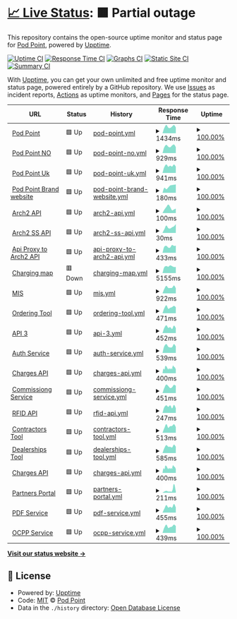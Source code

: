 # [📈 Live Status](https://Pod-Point.github.io/devops-upptime): <!--live status--> **🟧 Partial outage**

This repository contains the open-source uptime monitor and status page for [Pod Point](pod-point.com), powered by [Upptime](https://github.com/upptime/upptime).

[![Uptime CI](https://github.com/Pod-Point/devops-upptime/workflows/Uptime%20CI/badge.svg)](https://github.com/upptime/upptime/actions?query=workflow%3A%22Uptime+CI%22)
[![Response Time CI](https://github.com/Pod-Point/devops-upptime/workflows/Response%20Time%20CI/badge.svg)](https://github.com/upptime/upptime/actions?query=workflow%3A%22Response+Time+CI%22)
[![Graphs CI](https://github.com/Pod-Point/devops-upptime/workflows/Graphs%20CI/badge.svg)](https://github.com/upptime/upptime/actions?query=workflow%3A%22Graphs+CI%22)
[![Static Site CI](https://github.com/Pod-Point/devops-upptime/workflows/Static%20Site%20CI/badge.svg)](https://github.com/upptime/upptime/actions?query=workflow%3A%22Static+Site+CI%22)
[![Summary CI](https://github.com/Pod-Point/devops-upptime/workflows/Summary%20CI/badge.svg)](https://github.com/upptime/upptime/actions?query=workflow%3A%22Summary+CI%22)

With [Upptime](https://upptime.js.org), you can get your own unlimited and free uptime monitor and status page, powered entirely by a GitHub repository. We use [Issues](https://github.com/Pod-Point/devops-upptime/issues) as incident reports, [Actions](https://github.com/Pod-Point/devops-upptime/actions) as uptime monitors, and [Pages](https://Pod-Point.github.io/devops-upptime) for the status page.

<!--start: status pages-->
<!-- This summary is generated by Upptime (https://github.com/upptime/upptime) -->
<!-- Do not edit this manually, your changes will be overwritten -->
<!-- prettier-ignore -->
| URL | Status | History | Response Time | Uptime |
| --- | ------ | ------- | ------------- | ------ |
| <img alt="" src="https://favicons.githubusercontent.com/www.pod-point.com" height="13"> [Pod Point](https://www.pod-point.com) | 🟩 Up | [pod-point.yml](https://github.com/Pod-Point/up/commits/HEAD/history/pod-point.yml) | <details><summary><img alt="Response time graph" src="./graphs/pod-point/response-time-week.png" height="20"> 1434ms</summary><br><a href="https://Pod-Point.github.io/up/history/pod-point"><img alt="Response time 1483" src="https://img.shields.io/endpoint?url=https%3A%2F%2Fraw.githubusercontent.com%2FPod-Point%2Fup%2FHEAD%2Fapi%2Fpod-point%2Fresponse-time.json"></a><br><a href="https://Pod-Point.github.io/up/history/pod-point"><img alt="24-hour response time 1269" src="https://img.shields.io/endpoint?url=https%3A%2F%2Fraw.githubusercontent.com%2FPod-Point%2Fup%2FHEAD%2Fapi%2Fpod-point%2Fresponse-time-day.json"></a><br><a href="https://Pod-Point.github.io/up/history/pod-point"><img alt="7-day response time 1434" src="https://img.shields.io/endpoint?url=https%3A%2F%2Fraw.githubusercontent.com%2FPod-Point%2Fup%2FHEAD%2Fapi%2Fpod-point%2Fresponse-time-week.json"></a><br><a href="https://Pod-Point.github.io/up/history/pod-point"><img alt="30-day response time 1546" src="https://img.shields.io/endpoint?url=https%3A%2F%2Fraw.githubusercontent.com%2FPod-Point%2Fup%2FHEAD%2Fapi%2Fpod-point%2Fresponse-time-month.json"></a><br><a href="https://Pod-Point.github.io/up/history/pod-point"><img alt="1-year response time 1483" src="https://img.shields.io/endpoint?url=https%3A%2F%2Fraw.githubusercontent.com%2FPod-Point%2Fup%2FHEAD%2Fapi%2Fpod-point%2Fresponse-time-year.json"></a></details> | <details><summary><a href="https://Pod-Point.github.io/up/history/pod-point">100.00%</a></summary><a href="https://Pod-Point.github.io/up/history/pod-point"><img alt="All-time uptime 100.00%" src="https://img.shields.io/endpoint?url=https%3A%2F%2Fraw.githubusercontent.com%2FPod-Point%2Fup%2FHEAD%2Fapi%2Fpod-point%2Fuptime.json"></a><br><a href="https://Pod-Point.github.io/up/history/pod-point"><img alt="24-hour uptime 100.00%" src="https://img.shields.io/endpoint?url=https%3A%2F%2Fraw.githubusercontent.com%2FPod-Point%2Fup%2FHEAD%2Fapi%2Fpod-point%2Fuptime-day.json"></a><br><a href="https://Pod-Point.github.io/up/history/pod-point"><img alt="7-day uptime 100.00%" src="https://img.shields.io/endpoint?url=https%3A%2F%2Fraw.githubusercontent.com%2FPod-Point%2Fup%2FHEAD%2Fapi%2Fpod-point%2Fuptime-week.json"></a><br><a href="https://Pod-Point.github.io/up/history/pod-point"><img alt="30-day uptime 100.00%" src="https://img.shields.io/endpoint?url=https%3A%2F%2Fraw.githubusercontent.com%2FPod-Point%2Fup%2FHEAD%2Fapi%2Fpod-point%2Fuptime-month.json"></a><br><a href="https://Pod-Point.github.io/up/history/pod-point"><img alt="1-year uptime 100.00%" src="https://img.shields.io/endpoint?url=https%3A%2F%2Fraw.githubusercontent.com%2FPod-Point%2Fup%2FHEAD%2Fapi%2Fpod-point%2Fuptime-year.json"></a></details>
| <img alt="" src="https://favicons.githubusercontent.com/pod-point.no" height="13"> [Pod Point NO](https://pod-point.no/) | 🟩 Up | [pod-point-no.yml](https://github.com/Pod-Point/up/commits/HEAD/history/pod-point-no.yml) | <details><summary><img alt="Response time graph" src="./graphs/pod-point-no/response-time-week.png" height="20"> 929ms</summary><br><a href="https://Pod-Point.github.io/up/history/pod-point-no"><img alt="Response time 996" src="https://img.shields.io/endpoint?url=https%3A%2F%2Fraw.githubusercontent.com%2FPod-Point%2Fup%2FHEAD%2Fapi%2Fpod-point-no%2Fresponse-time.json"></a><br><a href="https://Pod-Point.github.io/up/history/pod-point-no"><img alt="24-hour response time 792" src="https://img.shields.io/endpoint?url=https%3A%2F%2Fraw.githubusercontent.com%2FPod-Point%2Fup%2FHEAD%2Fapi%2Fpod-point-no%2Fresponse-time-day.json"></a><br><a href="https://Pod-Point.github.io/up/history/pod-point-no"><img alt="7-day response time 929" src="https://img.shields.io/endpoint?url=https%3A%2F%2Fraw.githubusercontent.com%2FPod-Point%2Fup%2FHEAD%2Fapi%2Fpod-point-no%2Fresponse-time-week.json"></a><br><a href="https://Pod-Point.github.io/up/history/pod-point-no"><img alt="30-day response time 1014" src="https://img.shields.io/endpoint?url=https%3A%2F%2Fraw.githubusercontent.com%2FPod-Point%2Fup%2FHEAD%2Fapi%2Fpod-point-no%2Fresponse-time-month.json"></a><br><a href="https://Pod-Point.github.io/up/history/pod-point-no"><img alt="1-year response time 996" src="https://img.shields.io/endpoint?url=https%3A%2F%2Fraw.githubusercontent.com%2FPod-Point%2Fup%2FHEAD%2Fapi%2Fpod-point-no%2Fresponse-time-year.json"></a></details> | <details><summary><a href="https://Pod-Point.github.io/up/history/pod-point-no">100.00%</a></summary><a href="https://Pod-Point.github.io/up/history/pod-point-no"><img alt="All-time uptime 100.00%" src="https://img.shields.io/endpoint?url=https%3A%2F%2Fraw.githubusercontent.com%2FPod-Point%2Fup%2FHEAD%2Fapi%2Fpod-point-no%2Fuptime.json"></a><br><a href="https://Pod-Point.github.io/up/history/pod-point-no"><img alt="24-hour uptime 100.00%" src="https://img.shields.io/endpoint?url=https%3A%2F%2Fraw.githubusercontent.com%2FPod-Point%2Fup%2FHEAD%2Fapi%2Fpod-point-no%2Fuptime-day.json"></a><br><a href="https://Pod-Point.github.io/up/history/pod-point-no"><img alt="7-day uptime 100.00%" src="https://img.shields.io/endpoint?url=https%3A%2F%2Fraw.githubusercontent.com%2FPod-Point%2Fup%2FHEAD%2Fapi%2Fpod-point-no%2Fuptime-week.json"></a><br><a href="https://Pod-Point.github.io/up/history/pod-point-no"><img alt="30-day uptime 100.00%" src="https://img.shields.io/endpoint?url=https%3A%2F%2Fraw.githubusercontent.com%2FPod-Point%2Fup%2FHEAD%2Fapi%2Fpod-point-no%2Fuptime-month.json"></a><br><a href="https://Pod-Point.github.io/up/history/pod-point-no"><img alt="1-year uptime 100.00%" src="https://img.shields.io/endpoint?url=https%3A%2F%2Fraw.githubusercontent.com%2FPod-Point%2Fup%2FHEAD%2Fapi%2Fpod-point-no%2Fuptime-year.json"></a></details>
| <img alt="" src="https://favicons.githubusercontent.com/pod-point.co.uk" height="13"> [Pod Point Uk](http://pod-point.co.uk/) | 🟩 Up | [pod-point-uk.yml](https://github.com/Pod-Point/up/commits/HEAD/history/pod-point-uk.yml) | <details><summary><img alt="Response time graph" src="./graphs/pod-point-uk/response-time-week.png" height="20"> 941ms</summary><br><a href="https://Pod-Point.github.io/up/history/pod-point-uk"><img alt="Response time 1024" src="https://img.shields.io/endpoint?url=https%3A%2F%2Fraw.githubusercontent.com%2FPod-Point%2Fup%2FHEAD%2Fapi%2Fpod-point-uk%2Fresponse-time.json"></a><br><a href="https://Pod-Point.github.io/up/history/pod-point-uk"><img alt="24-hour response time 843" src="https://img.shields.io/endpoint?url=https%3A%2F%2Fraw.githubusercontent.com%2FPod-Point%2Fup%2FHEAD%2Fapi%2Fpod-point-uk%2Fresponse-time-day.json"></a><br><a href="https://Pod-Point.github.io/up/history/pod-point-uk"><img alt="7-day response time 941" src="https://img.shields.io/endpoint?url=https%3A%2F%2Fraw.githubusercontent.com%2FPod-Point%2Fup%2FHEAD%2Fapi%2Fpod-point-uk%2Fresponse-time-week.json"></a><br><a href="https://Pod-Point.github.io/up/history/pod-point-uk"><img alt="30-day response time 1076" src="https://img.shields.io/endpoint?url=https%3A%2F%2Fraw.githubusercontent.com%2FPod-Point%2Fup%2FHEAD%2Fapi%2Fpod-point-uk%2Fresponse-time-month.json"></a><br><a href="https://Pod-Point.github.io/up/history/pod-point-uk"><img alt="1-year response time 1024" src="https://img.shields.io/endpoint?url=https%3A%2F%2Fraw.githubusercontent.com%2FPod-Point%2Fup%2FHEAD%2Fapi%2Fpod-point-uk%2Fresponse-time-year.json"></a></details> | <details><summary><a href="https://Pod-Point.github.io/up/history/pod-point-uk">100.00%</a></summary><a href="https://Pod-Point.github.io/up/history/pod-point-uk"><img alt="All-time uptime 99.98%" src="https://img.shields.io/endpoint?url=https%3A%2F%2Fraw.githubusercontent.com%2FPod-Point%2Fup%2FHEAD%2Fapi%2Fpod-point-uk%2Fuptime.json"></a><br><a href="https://Pod-Point.github.io/up/history/pod-point-uk"><img alt="24-hour uptime 100.00%" src="https://img.shields.io/endpoint?url=https%3A%2F%2Fraw.githubusercontent.com%2FPod-Point%2Fup%2FHEAD%2Fapi%2Fpod-point-uk%2Fuptime-day.json"></a><br><a href="https://Pod-Point.github.io/up/history/pod-point-uk"><img alt="7-day uptime 100.00%" src="https://img.shields.io/endpoint?url=https%3A%2F%2Fraw.githubusercontent.com%2FPod-Point%2Fup%2FHEAD%2Fapi%2Fpod-point-uk%2Fuptime-week.json"></a><br><a href="https://Pod-Point.github.io/up/history/pod-point-uk"><img alt="30-day uptime 100.00%" src="https://img.shields.io/endpoint?url=https%3A%2F%2Fraw.githubusercontent.com%2FPod-Point%2Fup%2FHEAD%2Fapi%2Fpod-point-uk%2Fuptime-month.json"></a><br><a href="https://Pod-Point.github.io/up/history/pod-point-uk"><img alt="1-year uptime 99.98%" src="https://img.shields.io/endpoint?url=https%3A%2F%2Fraw.githubusercontent.com%2FPod-Point%2Fup%2FHEAD%2Fapi%2Fpod-point-uk%2Fuptime-year.json"></a></details>
| <img alt="" src="https://favicons.githubusercontent.com/brand.pod-point.com" height="13"> [Pod Point Brand website](https://brand.pod-point.com/) | 🟩 Up | [pod-point-brand-website.yml](https://github.com/Pod-Point/up/commits/HEAD/history/pod-point-brand-website.yml) | <details><summary><img alt="Response time graph" src="./graphs/pod-point-brand-website/response-time-week.png" height="20"> 180ms</summary><br><a href="https://Pod-Point.github.io/up/history/pod-point-brand-website"><img alt="Response time 163" src="https://img.shields.io/endpoint?url=https%3A%2F%2Fraw.githubusercontent.com%2FPod-Point%2Fup%2FHEAD%2Fapi%2Fpod-point-brand-website%2Fresponse-time.json"></a><br><a href="https://Pod-Point.github.io/up/history/pod-point-brand-website"><img alt="24-hour response time 234" src="https://img.shields.io/endpoint?url=https%3A%2F%2Fraw.githubusercontent.com%2FPod-Point%2Fup%2FHEAD%2Fapi%2Fpod-point-brand-website%2Fresponse-time-day.json"></a><br><a href="https://Pod-Point.github.io/up/history/pod-point-brand-website"><img alt="7-day response time 180" src="https://img.shields.io/endpoint?url=https%3A%2F%2Fraw.githubusercontent.com%2FPod-Point%2Fup%2FHEAD%2Fapi%2Fpod-point-brand-website%2Fresponse-time-week.json"></a><br><a href="https://Pod-Point.github.io/up/history/pod-point-brand-website"><img alt="30-day response time 189" src="https://img.shields.io/endpoint?url=https%3A%2F%2Fraw.githubusercontent.com%2FPod-Point%2Fup%2FHEAD%2Fapi%2Fpod-point-brand-website%2Fresponse-time-month.json"></a><br><a href="https://Pod-Point.github.io/up/history/pod-point-brand-website"><img alt="1-year response time 163" src="https://img.shields.io/endpoint?url=https%3A%2F%2Fraw.githubusercontent.com%2FPod-Point%2Fup%2FHEAD%2Fapi%2Fpod-point-brand-website%2Fresponse-time-year.json"></a></details> | <details><summary><a href="https://Pod-Point.github.io/up/history/pod-point-brand-website">100.00%</a></summary><a href="https://Pod-Point.github.io/up/history/pod-point-brand-website"><img alt="All-time uptime 100.00%" src="https://img.shields.io/endpoint?url=https%3A%2F%2Fraw.githubusercontent.com%2FPod-Point%2Fup%2FHEAD%2Fapi%2Fpod-point-brand-website%2Fuptime.json"></a><br><a href="https://Pod-Point.github.io/up/history/pod-point-brand-website"><img alt="24-hour uptime 100.00%" src="https://img.shields.io/endpoint?url=https%3A%2F%2Fraw.githubusercontent.com%2FPod-Point%2Fup%2FHEAD%2Fapi%2Fpod-point-brand-website%2Fuptime-day.json"></a><br><a href="https://Pod-Point.github.io/up/history/pod-point-brand-website"><img alt="7-day uptime 100.00%" src="https://img.shields.io/endpoint?url=https%3A%2F%2Fraw.githubusercontent.com%2FPod-Point%2Fup%2FHEAD%2Fapi%2Fpod-point-brand-website%2Fuptime-week.json"></a><br><a href="https://Pod-Point.github.io/up/history/pod-point-brand-website"><img alt="30-day uptime 100.00%" src="https://img.shields.io/endpoint?url=https%3A%2F%2Fraw.githubusercontent.com%2FPod-Point%2Fup%2FHEAD%2Fapi%2Fpod-point-brand-website%2Fuptime-month.json"></a><br><a href="https://Pod-Point.github.io/up/history/pod-point-brand-website"><img alt="1-year uptime 100.00%" src="https://img.shields.io/endpoint?url=https%3A%2F%2Fraw.githubusercontent.com%2FPod-Point%2Fup%2FHEAD%2Fapi%2Fpod-point-brand-website%2Fuptime-year.json"></a></details>
| <img alt="" src="https://favicons.githubusercontent.com/api-dist.pod-point.com" height="13"> [Arch2 API](https://api-dist.pod-point.com/v3/pods/config/time) | 🟩 Up | [arch2-api.yml](https://github.com/Pod-Point/up/commits/HEAD/history/arch2-api.yml) | <details><summary><img alt="Response time graph" src="./graphs/arch2-api/response-time-week.png" height="20"> 100ms</summary><br><a href="https://Pod-Point.github.io/up/history/arch2-api"><img alt="Response time 145" src="https://img.shields.io/endpoint?url=https%3A%2F%2Fraw.githubusercontent.com%2FPod-Point%2Fup%2FHEAD%2Fapi%2Farch2-api%2Fresponse-time.json"></a><br><a href="https://Pod-Point.github.io/up/history/arch2-api"><img alt="24-hour response time 88" src="https://img.shields.io/endpoint?url=https%3A%2F%2Fraw.githubusercontent.com%2FPod-Point%2Fup%2FHEAD%2Fapi%2Farch2-api%2Fresponse-time-day.json"></a><br><a href="https://Pod-Point.github.io/up/history/arch2-api"><img alt="7-day response time 100" src="https://img.shields.io/endpoint?url=https%3A%2F%2Fraw.githubusercontent.com%2FPod-Point%2Fup%2FHEAD%2Fapi%2Farch2-api%2Fresponse-time-week.json"></a><br><a href="https://Pod-Point.github.io/up/history/arch2-api"><img alt="30-day response time 145" src="https://img.shields.io/endpoint?url=https%3A%2F%2Fraw.githubusercontent.com%2FPod-Point%2Fup%2FHEAD%2Fapi%2Farch2-api%2Fresponse-time-month.json"></a><br><a href="https://Pod-Point.github.io/up/history/arch2-api"><img alt="1-year response time 145" src="https://img.shields.io/endpoint?url=https%3A%2F%2Fraw.githubusercontent.com%2FPod-Point%2Fup%2FHEAD%2Fapi%2Farch2-api%2Fresponse-time-year.json"></a></details> | <details><summary><a href="https://Pod-Point.github.io/up/history/arch2-api">100.00%</a></summary><a href="https://Pod-Point.github.io/up/history/arch2-api"><img alt="All-time uptime 100.00%" src="https://img.shields.io/endpoint?url=https%3A%2F%2Fraw.githubusercontent.com%2FPod-Point%2Fup%2FHEAD%2Fapi%2Farch2-api%2Fuptime.json"></a><br><a href="https://Pod-Point.github.io/up/history/arch2-api"><img alt="24-hour uptime 100.00%" src="https://img.shields.io/endpoint?url=https%3A%2F%2Fraw.githubusercontent.com%2FPod-Point%2Fup%2FHEAD%2Fapi%2Farch2-api%2Fuptime-day.json"></a><br><a href="https://Pod-Point.github.io/up/history/arch2-api"><img alt="7-day uptime 100.00%" src="https://img.shields.io/endpoint?url=https%3A%2F%2Fraw.githubusercontent.com%2FPod-Point%2Fup%2FHEAD%2Fapi%2Farch2-api%2Fuptime-week.json"></a><br><a href="https://Pod-Point.github.io/up/history/arch2-api"><img alt="30-day uptime 100.00%" src="https://img.shields.io/endpoint?url=https%3A%2F%2Fraw.githubusercontent.com%2FPod-Point%2Fup%2FHEAD%2Fapi%2Farch2-api%2Fuptime-month.json"></a><br><a href="https://Pod-Point.github.io/up/history/arch2-api"><img alt="1-year uptime 100.00%" src="https://img.shields.io/endpoint?url=https%3A%2F%2Fraw.githubusercontent.com%2FPod-Point%2Fup%2FHEAD%2Fapi%2Farch2-api%2Fuptime-year.json"></a></details>
| <img alt="" src="https://favicons.githubusercontent.com/api-dist.pod-point.com" height="13"> [Arch2 SS API](https://api-dist.pod-point.com/v3/pods/config/time) | 🟩 Up | [arch2-ss-api.yml](https://github.com/Pod-Point/up/commits/HEAD/history/arch2-ss-api.yml) | <details><summary><img alt="Response time graph" src="./graphs/arch2-ss-api/response-time-week.png" height="20"> 30ms</summary><br><a href="https://Pod-Point.github.io/up/history/arch2-ss-api"><img alt="Response time 44" src="https://img.shields.io/endpoint?url=https%3A%2F%2Fraw.githubusercontent.com%2FPod-Point%2Fup%2FHEAD%2Fapi%2Farch2-ss-api%2Fresponse-time.json"></a><br><a href="https://Pod-Point.github.io/up/history/arch2-ss-api"><img alt="24-hour response time 44" src="https://img.shields.io/endpoint?url=https%3A%2F%2Fraw.githubusercontent.com%2FPod-Point%2Fup%2FHEAD%2Fapi%2Farch2-ss-api%2Fresponse-time-day.json"></a><br><a href="https://Pod-Point.github.io/up/history/arch2-ss-api"><img alt="7-day response time 30" src="https://img.shields.io/endpoint?url=https%3A%2F%2Fraw.githubusercontent.com%2FPod-Point%2Fup%2FHEAD%2Fapi%2Farch2-ss-api%2Fresponse-time-week.json"></a><br><a href="https://Pod-Point.github.io/up/history/arch2-ss-api"><img alt="30-day response time 47" src="https://img.shields.io/endpoint?url=https%3A%2F%2Fraw.githubusercontent.com%2FPod-Point%2Fup%2FHEAD%2Fapi%2Farch2-ss-api%2Fresponse-time-month.json"></a><br><a href="https://Pod-Point.github.io/up/history/arch2-ss-api"><img alt="1-year response time 44" src="https://img.shields.io/endpoint?url=https%3A%2F%2Fraw.githubusercontent.com%2FPod-Point%2Fup%2FHEAD%2Fapi%2Farch2-ss-api%2Fresponse-time-year.json"></a></details> | <details><summary><a href="https://Pod-Point.github.io/up/history/arch2-ss-api">100.00%</a></summary><a href="https://Pod-Point.github.io/up/history/arch2-ss-api"><img alt="All-time uptime 100.00%" src="https://img.shields.io/endpoint?url=https%3A%2F%2Fraw.githubusercontent.com%2FPod-Point%2Fup%2FHEAD%2Fapi%2Farch2-ss-api%2Fuptime.json"></a><br><a href="https://Pod-Point.github.io/up/history/arch2-ss-api"><img alt="24-hour uptime 100.00%" src="https://img.shields.io/endpoint?url=https%3A%2F%2Fraw.githubusercontent.com%2FPod-Point%2Fup%2FHEAD%2Fapi%2Farch2-ss-api%2Fuptime-day.json"></a><br><a href="https://Pod-Point.github.io/up/history/arch2-ss-api"><img alt="7-day uptime 100.00%" src="https://img.shields.io/endpoint?url=https%3A%2F%2Fraw.githubusercontent.com%2FPod-Point%2Fup%2FHEAD%2Fapi%2Farch2-ss-api%2Fuptime-week.json"></a><br><a href="https://Pod-Point.github.io/up/history/arch2-ss-api"><img alt="30-day uptime 100.00%" src="https://img.shields.io/endpoint?url=https%3A%2F%2Fraw.githubusercontent.com%2FPod-Point%2Fup%2FHEAD%2Fapi%2Farch2-ss-api%2Fuptime-month.json"></a><br><a href="https://Pod-Point.github.io/up/history/arch2-ss-api"><img alt="1-year uptime 100.00%" src="https://img.shields.io/endpoint?url=https%3A%2F%2Fraw.githubusercontent.com%2FPod-Point%2Fup%2FHEAD%2Fapi%2Farch2-ss-api%2Fuptime-year.json"></a></details>
| <img alt="" src="https://favicons.githubusercontent.com/api-proxy.pod-point.com" height="13"> [Api Proxy to Arch2 API](https://api-proxy.pod-point.com/v3/pods/config/time) | 🟩 Up | [api-proxy-to-arch2-api.yml](https://github.com/Pod-Point/up/commits/HEAD/history/api-proxy-to-arch2-api.yml) | <details><summary><img alt="Response time graph" src="./graphs/api-proxy-to-arch2-api/response-time-week.png" height="20"> 433ms</summary><br><a href="https://Pod-Point.github.io/up/history/api-proxy-to-arch2-api"><img alt="Response time 338" src="https://img.shields.io/endpoint?url=https%3A%2F%2Fraw.githubusercontent.com%2FPod-Point%2Fup%2FHEAD%2Fapi%2Fapi-proxy-to-arch2-api%2Fresponse-time.json"></a><br><a href="https://Pod-Point.github.io/up/history/api-proxy-to-arch2-api"><img alt="24-hour response time 477" src="https://img.shields.io/endpoint?url=https%3A%2F%2Fraw.githubusercontent.com%2FPod-Point%2Fup%2FHEAD%2Fapi%2Fapi-proxy-to-arch2-api%2Fresponse-time-day.json"></a><br><a href="https://Pod-Point.github.io/up/history/api-proxy-to-arch2-api"><img alt="7-day response time 433" src="https://img.shields.io/endpoint?url=https%3A%2F%2Fraw.githubusercontent.com%2FPod-Point%2Fup%2FHEAD%2Fapi%2Fapi-proxy-to-arch2-api%2Fresponse-time-week.json"></a><br><a href="https://Pod-Point.github.io/up/history/api-proxy-to-arch2-api"><img alt="30-day response time 355" src="https://img.shields.io/endpoint?url=https%3A%2F%2Fraw.githubusercontent.com%2FPod-Point%2Fup%2FHEAD%2Fapi%2Fapi-proxy-to-arch2-api%2Fresponse-time-month.json"></a><br><a href="https://Pod-Point.github.io/up/history/api-proxy-to-arch2-api"><img alt="1-year response time 338" src="https://img.shields.io/endpoint?url=https%3A%2F%2Fraw.githubusercontent.com%2FPod-Point%2Fup%2FHEAD%2Fapi%2Fapi-proxy-to-arch2-api%2Fresponse-time-year.json"></a></details> | <details><summary><a href="https://Pod-Point.github.io/up/history/api-proxy-to-arch2-api">100.00%</a></summary><a href="https://Pod-Point.github.io/up/history/api-proxy-to-arch2-api"><img alt="All-time uptime 100.00%" src="https://img.shields.io/endpoint?url=https%3A%2F%2Fraw.githubusercontent.com%2FPod-Point%2Fup%2FHEAD%2Fapi%2Fapi-proxy-to-arch2-api%2Fuptime.json"></a><br><a href="https://Pod-Point.github.io/up/history/api-proxy-to-arch2-api"><img alt="24-hour uptime 100.00%" src="https://img.shields.io/endpoint?url=https%3A%2F%2Fraw.githubusercontent.com%2FPod-Point%2Fup%2FHEAD%2Fapi%2Fapi-proxy-to-arch2-api%2Fuptime-day.json"></a><br><a href="https://Pod-Point.github.io/up/history/api-proxy-to-arch2-api"><img alt="7-day uptime 100.00%" src="https://img.shields.io/endpoint?url=https%3A%2F%2Fraw.githubusercontent.com%2FPod-Point%2Fup%2FHEAD%2Fapi%2Fapi-proxy-to-arch2-api%2Fuptime-week.json"></a><br><a href="https://Pod-Point.github.io/up/history/api-proxy-to-arch2-api"><img alt="30-day uptime 100.00%" src="https://img.shields.io/endpoint?url=https%3A%2F%2Fraw.githubusercontent.com%2FPod-Point%2Fup%2FHEAD%2Fapi%2Fapi-proxy-to-arch2-api%2Fuptime-month.json"></a><br><a href="https://Pod-Point.github.io/up/history/api-proxy-to-arch2-api"><img alt="1-year uptime 100.00%" src="https://img.shields.io/endpoint?url=https%3A%2F%2Fraw.githubusercontent.com%2FPod-Point%2Fup%2FHEAD%2Fapi%2Fapi-proxy-to-arch2-api%2Fuptime-year.json"></a></details>
| <img alt="" src="https://favicons.githubusercontent.com/charge.pod-point.com" height="13"> [Charging map](https://charge.pod-point.com/) | 🟥 Down | [charging-map.yml](https://github.com/Pod-Point/up/commits/HEAD/history/charging-map.yml) | <details><summary><img alt="Response time graph" src="./graphs/charging-map/response-time-week.png" height="20"> 5155ms</summary><br><a href="https://Pod-Point.github.io/up/history/charging-map"><img alt="Response time 3079" src="https://img.shields.io/endpoint?url=https%3A%2F%2Fraw.githubusercontent.com%2FPod-Point%2Fup%2FHEAD%2Fapi%2Fcharging-map%2Fresponse-time.json"></a><br><a href="https://Pod-Point.github.io/up/history/charging-map"><img alt="24-hour response time 4752" src="https://img.shields.io/endpoint?url=https%3A%2F%2Fraw.githubusercontent.com%2FPod-Point%2Fup%2FHEAD%2Fapi%2Fcharging-map%2Fresponse-time-day.json"></a><br><a href="https://Pod-Point.github.io/up/history/charging-map"><img alt="7-day response time 5155" src="https://img.shields.io/endpoint?url=https%3A%2F%2Fraw.githubusercontent.com%2FPod-Point%2Fup%2FHEAD%2Fapi%2Fcharging-map%2Fresponse-time-week.json"></a><br><a href="https://Pod-Point.github.io/up/history/charging-map"><img alt="30-day response time 3540" src="https://img.shields.io/endpoint?url=https%3A%2F%2Fraw.githubusercontent.com%2FPod-Point%2Fup%2FHEAD%2Fapi%2Fcharging-map%2Fresponse-time-month.json"></a><br><a href="https://Pod-Point.github.io/up/history/charging-map"><img alt="1-year response time 3079" src="https://img.shields.io/endpoint?url=https%3A%2F%2Fraw.githubusercontent.com%2FPod-Point%2Fup%2FHEAD%2Fapi%2Fcharging-map%2Fresponse-time-year.json"></a></details> | <details><summary><a href="https://Pod-Point.github.io/up/history/charging-map">100.00%</a></summary><a href="https://Pod-Point.github.io/up/history/charging-map"><img alt="All-time uptime 100.00%" src="https://img.shields.io/endpoint?url=https%3A%2F%2Fraw.githubusercontent.com%2FPod-Point%2Fup%2FHEAD%2Fapi%2Fcharging-map%2Fuptime.json"></a><br><a href="https://Pod-Point.github.io/up/history/charging-map"><img alt="24-hour uptime 100.00%" src="https://img.shields.io/endpoint?url=https%3A%2F%2Fraw.githubusercontent.com%2FPod-Point%2Fup%2FHEAD%2Fapi%2Fcharging-map%2Fuptime-day.json"></a><br><a href="https://Pod-Point.github.io/up/history/charging-map"><img alt="7-day uptime 100.00%" src="https://img.shields.io/endpoint?url=https%3A%2F%2Fraw.githubusercontent.com%2FPod-Point%2Fup%2FHEAD%2Fapi%2Fcharging-map%2Fuptime-week.json"></a><br><a href="https://Pod-Point.github.io/up/history/charging-map"><img alt="30-day uptime 100.00%" src="https://img.shields.io/endpoint?url=https%3A%2F%2Fraw.githubusercontent.com%2FPod-Point%2Fup%2FHEAD%2Fapi%2Fcharging-map%2Fuptime-month.json"></a><br><a href="https://Pod-Point.github.io/up/history/charging-map"><img alt="1-year uptime 100.00%" src="https://img.shields.io/endpoint?url=https%3A%2F%2Fraw.githubusercontent.com%2FPod-Point%2Fup%2FHEAD%2Fapi%2Fcharging-map%2Fuptime-year.json"></a></details>
| <img alt="" src="https://favicons.githubusercontent.com/admin.pod-point.com" height="13"> [MIS](https://admin.pod-point.com/login) | 🟩 Up | [mis.yml](https://github.com/Pod-Point/up/commits/HEAD/history/mis.yml) | <details><summary><img alt="Response time graph" src="./graphs/mis/response-time-week.png" height="20"> 922ms</summary><br><a href="https://Pod-Point.github.io/up/history/mis"><img alt="Response time 920" src="https://img.shields.io/endpoint?url=https%3A%2F%2Fraw.githubusercontent.com%2FPod-Point%2Fup%2FHEAD%2Fapi%2Fmis%2Fresponse-time.json"></a><br><a href="https://Pod-Point.github.io/up/history/mis"><img alt="24-hour response time 796" src="https://img.shields.io/endpoint?url=https%3A%2F%2Fraw.githubusercontent.com%2FPod-Point%2Fup%2FHEAD%2Fapi%2Fmis%2Fresponse-time-day.json"></a><br><a href="https://Pod-Point.github.io/up/history/mis"><img alt="7-day response time 922" src="https://img.shields.io/endpoint?url=https%3A%2F%2Fraw.githubusercontent.com%2FPod-Point%2Fup%2FHEAD%2Fapi%2Fmis%2Fresponse-time-week.json"></a><br><a href="https://Pod-Point.github.io/up/history/mis"><img alt="30-day response time 969" src="https://img.shields.io/endpoint?url=https%3A%2F%2Fraw.githubusercontent.com%2FPod-Point%2Fup%2FHEAD%2Fapi%2Fmis%2Fresponse-time-month.json"></a><br><a href="https://Pod-Point.github.io/up/history/mis"><img alt="1-year response time 920" src="https://img.shields.io/endpoint?url=https%3A%2F%2Fraw.githubusercontent.com%2FPod-Point%2Fup%2FHEAD%2Fapi%2Fmis%2Fresponse-time-year.json"></a></details> | <details><summary><a href="https://Pod-Point.github.io/up/history/mis">100.00%</a></summary><a href="https://Pod-Point.github.io/up/history/mis"><img alt="All-time uptime 99.98%" src="https://img.shields.io/endpoint?url=https%3A%2F%2Fraw.githubusercontent.com%2FPod-Point%2Fup%2FHEAD%2Fapi%2Fmis%2Fuptime.json"></a><br><a href="https://Pod-Point.github.io/up/history/mis"><img alt="24-hour uptime 100.00%" src="https://img.shields.io/endpoint?url=https%3A%2F%2Fraw.githubusercontent.com%2FPod-Point%2Fup%2FHEAD%2Fapi%2Fmis%2Fuptime-day.json"></a><br><a href="https://Pod-Point.github.io/up/history/mis"><img alt="7-day uptime 100.00%" src="https://img.shields.io/endpoint?url=https%3A%2F%2Fraw.githubusercontent.com%2FPod-Point%2Fup%2FHEAD%2Fapi%2Fmis%2Fuptime-week.json"></a><br><a href="https://Pod-Point.github.io/up/history/mis"><img alt="30-day uptime 100.00%" src="https://img.shields.io/endpoint?url=https%3A%2F%2Fraw.githubusercontent.com%2FPod-Point%2Fup%2FHEAD%2Fapi%2Fmis%2Fuptime-month.json"></a><br><a href="https://Pod-Point.github.io/up/history/mis"><img alt="1-year uptime 99.98%" src="https://img.shields.io/endpoint?url=https%3A%2F%2Fraw.githubusercontent.com%2FPod-Point%2Fup%2FHEAD%2Fapi%2Fmis%2Fuptime-year.json"></a></details>
| <img alt="" src="https://favicons.githubusercontent.com/ordering.pod-point.com" height="13"> [Ordering Tool](https://ordering.pod-point.com/login) | 🟩 Up | [ordering-tool.yml](https://github.com/Pod-Point/up/commits/HEAD/history/ordering-tool.yml) | <details><summary><img alt="Response time graph" src="./graphs/ordering-tool/response-time-week.png" height="20"> 471ms</summary><br><a href="https://Pod-Point.github.io/up/history/ordering-tool"><img alt="Response time 480" src="https://img.shields.io/endpoint?url=https%3A%2F%2Fraw.githubusercontent.com%2FPod-Point%2Fup%2FHEAD%2Fapi%2Fordering-tool%2Fresponse-time.json"></a><br><a href="https://Pod-Point.github.io/up/history/ordering-tool"><img alt="24-hour response time 468" src="https://img.shields.io/endpoint?url=https%3A%2F%2Fraw.githubusercontent.com%2FPod-Point%2Fup%2FHEAD%2Fapi%2Fordering-tool%2Fresponse-time-day.json"></a><br><a href="https://Pod-Point.github.io/up/history/ordering-tool"><img alt="7-day response time 471" src="https://img.shields.io/endpoint?url=https%3A%2F%2Fraw.githubusercontent.com%2FPod-Point%2Fup%2FHEAD%2Fapi%2Fordering-tool%2Fresponse-time-week.json"></a><br><a href="https://Pod-Point.github.io/up/history/ordering-tool"><img alt="30-day response time 498" src="https://img.shields.io/endpoint?url=https%3A%2F%2Fraw.githubusercontent.com%2FPod-Point%2Fup%2FHEAD%2Fapi%2Fordering-tool%2Fresponse-time-month.json"></a><br><a href="https://Pod-Point.github.io/up/history/ordering-tool"><img alt="1-year response time 480" src="https://img.shields.io/endpoint?url=https%3A%2F%2Fraw.githubusercontent.com%2FPod-Point%2Fup%2FHEAD%2Fapi%2Fordering-tool%2Fresponse-time-year.json"></a></details> | <details><summary><a href="https://Pod-Point.github.io/up/history/ordering-tool">100.00%</a></summary><a href="https://Pod-Point.github.io/up/history/ordering-tool"><img alt="All-time uptime 100.00%" src="https://img.shields.io/endpoint?url=https%3A%2F%2Fraw.githubusercontent.com%2FPod-Point%2Fup%2FHEAD%2Fapi%2Fordering-tool%2Fuptime.json"></a><br><a href="https://Pod-Point.github.io/up/history/ordering-tool"><img alt="24-hour uptime 100.00%" src="https://img.shields.io/endpoint?url=https%3A%2F%2Fraw.githubusercontent.com%2FPod-Point%2Fup%2FHEAD%2Fapi%2Fordering-tool%2Fuptime-day.json"></a><br><a href="https://Pod-Point.github.io/up/history/ordering-tool"><img alt="7-day uptime 100.00%" src="https://img.shields.io/endpoint?url=https%3A%2F%2Fraw.githubusercontent.com%2FPod-Point%2Fup%2FHEAD%2Fapi%2Fordering-tool%2Fuptime-week.json"></a><br><a href="https://Pod-Point.github.io/up/history/ordering-tool"><img alt="30-day uptime 100.00%" src="https://img.shields.io/endpoint?url=https%3A%2F%2Fraw.githubusercontent.com%2FPod-Point%2Fup%2FHEAD%2Fapi%2Fordering-tool%2Fuptime-month.json"></a><br><a href="https://Pod-Point.github.io/up/history/ordering-tool"><img alt="1-year uptime 100.00%" src="https://img.shields.io/endpoint?url=https%3A%2F%2Fraw.githubusercontent.com%2FPod-Point%2Fup%2FHEAD%2Fapi%2Fordering-tool%2Fuptime-year.json"></a></details>
| <img alt="" src="https://favicons.githubusercontent.com/api3.pod-point.com" height="13"> [API 3](https://api3.pod-point.com/) | 🟩 Up | [api-3.yml](https://github.com/Pod-Point/up/commits/HEAD/history/api-3.yml) | <details><summary><img alt="Response time graph" src="./graphs/api-3/response-time-week.png" height="20"> 452ms</summary><br><a href="https://Pod-Point.github.io/up/history/api-3"><img alt="Response time 465" src="https://img.shields.io/endpoint?url=https%3A%2F%2Fraw.githubusercontent.com%2FPod-Point%2Fup%2FHEAD%2Fapi%2Fapi-3%2Fresponse-time.json"></a><br><a href="https://Pod-Point.github.io/up/history/api-3"><img alt="24-hour response time 390" src="https://img.shields.io/endpoint?url=https%3A%2F%2Fraw.githubusercontent.com%2FPod-Point%2Fup%2FHEAD%2Fapi%2Fapi-3%2Fresponse-time-day.json"></a><br><a href="https://Pod-Point.github.io/up/history/api-3"><img alt="7-day response time 452" src="https://img.shields.io/endpoint?url=https%3A%2F%2Fraw.githubusercontent.com%2FPod-Point%2Fup%2FHEAD%2Fapi%2Fapi-3%2Fresponse-time-week.json"></a><br><a href="https://Pod-Point.github.io/up/history/api-3"><img alt="30-day response time 488" src="https://img.shields.io/endpoint?url=https%3A%2F%2Fraw.githubusercontent.com%2FPod-Point%2Fup%2FHEAD%2Fapi%2Fapi-3%2Fresponse-time-month.json"></a><br><a href="https://Pod-Point.github.io/up/history/api-3"><img alt="1-year response time 465" src="https://img.shields.io/endpoint?url=https%3A%2F%2Fraw.githubusercontent.com%2FPod-Point%2Fup%2FHEAD%2Fapi%2Fapi-3%2Fresponse-time-year.json"></a></details> | <details><summary><a href="https://Pod-Point.github.io/up/history/api-3">100.00%</a></summary><a href="https://Pod-Point.github.io/up/history/api-3"><img alt="All-time uptime 100.00%" src="https://img.shields.io/endpoint?url=https%3A%2F%2Fraw.githubusercontent.com%2FPod-Point%2Fup%2FHEAD%2Fapi%2Fapi-3%2Fuptime.json"></a><br><a href="https://Pod-Point.github.io/up/history/api-3"><img alt="24-hour uptime 100.00%" src="https://img.shields.io/endpoint?url=https%3A%2F%2Fraw.githubusercontent.com%2FPod-Point%2Fup%2FHEAD%2Fapi%2Fapi-3%2Fuptime-day.json"></a><br><a href="https://Pod-Point.github.io/up/history/api-3"><img alt="7-day uptime 100.00%" src="https://img.shields.io/endpoint?url=https%3A%2F%2Fraw.githubusercontent.com%2FPod-Point%2Fup%2FHEAD%2Fapi%2Fapi-3%2Fuptime-week.json"></a><br><a href="https://Pod-Point.github.io/up/history/api-3"><img alt="30-day uptime 100.00%" src="https://img.shields.io/endpoint?url=https%3A%2F%2Fraw.githubusercontent.com%2FPod-Point%2Fup%2FHEAD%2Fapi%2Fapi-3%2Fuptime-month.json"></a><br><a href="https://Pod-Point.github.io/up/history/api-3"><img alt="1-year uptime 100.00%" src="https://img.shields.io/endpoint?url=https%3A%2F%2Fraw.githubusercontent.com%2FPod-Point%2Fup%2FHEAD%2Fapi%2Fapi-3%2Fuptime-year.json"></a></details>
| <img alt="" src="https://favicons.githubusercontent.com/auth.pod-point.com" height="13"> [Auth Service](https://auth.pod-point.com) | 🟩 Up | [auth-service.yml](https://github.com/Pod-Point/up/commits/HEAD/history/auth-service.yml) | <details><summary><img alt="Response time graph" src="./graphs/auth-service/response-time-week.png" height="20"> 539ms</summary><br><a href="https://Pod-Point.github.io/up/history/auth-service"><img alt="Response time 563" src="https://img.shields.io/endpoint?url=https%3A%2F%2Fraw.githubusercontent.com%2FPod-Point%2Fup%2FHEAD%2Fapi%2Fauth-service%2Fresponse-time.json"></a><br><a href="https://Pod-Point.github.io/up/history/auth-service"><img alt="24-hour response time 509" src="https://img.shields.io/endpoint?url=https%3A%2F%2Fraw.githubusercontent.com%2FPod-Point%2Fup%2FHEAD%2Fapi%2Fauth-service%2Fresponse-time-day.json"></a><br><a href="https://Pod-Point.github.io/up/history/auth-service"><img alt="7-day response time 539" src="https://img.shields.io/endpoint?url=https%3A%2F%2Fraw.githubusercontent.com%2FPod-Point%2Fup%2FHEAD%2Fapi%2Fauth-service%2Fresponse-time-week.json"></a><br><a href="https://Pod-Point.github.io/up/history/auth-service"><img alt="30-day response time 585" src="https://img.shields.io/endpoint?url=https%3A%2F%2Fraw.githubusercontent.com%2FPod-Point%2Fup%2FHEAD%2Fapi%2Fauth-service%2Fresponse-time-month.json"></a><br><a href="https://Pod-Point.github.io/up/history/auth-service"><img alt="1-year response time 563" src="https://img.shields.io/endpoint?url=https%3A%2F%2Fraw.githubusercontent.com%2FPod-Point%2Fup%2FHEAD%2Fapi%2Fauth-service%2Fresponse-time-year.json"></a></details> | <details><summary><a href="https://Pod-Point.github.io/up/history/auth-service">100.00%</a></summary><a href="https://Pod-Point.github.io/up/history/auth-service"><img alt="All-time uptime 100.00%" src="https://img.shields.io/endpoint?url=https%3A%2F%2Fraw.githubusercontent.com%2FPod-Point%2Fup%2FHEAD%2Fapi%2Fauth-service%2Fuptime.json"></a><br><a href="https://Pod-Point.github.io/up/history/auth-service"><img alt="24-hour uptime 100.00%" src="https://img.shields.io/endpoint?url=https%3A%2F%2Fraw.githubusercontent.com%2FPod-Point%2Fup%2FHEAD%2Fapi%2Fauth-service%2Fuptime-day.json"></a><br><a href="https://Pod-Point.github.io/up/history/auth-service"><img alt="7-day uptime 100.00%" src="https://img.shields.io/endpoint?url=https%3A%2F%2Fraw.githubusercontent.com%2FPod-Point%2Fup%2FHEAD%2Fapi%2Fauth-service%2Fuptime-week.json"></a><br><a href="https://Pod-Point.github.io/up/history/auth-service"><img alt="30-day uptime 100.00%" src="https://img.shields.io/endpoint?url=https%3A%2F%2Fraw.githubusercontent.com%2FPod-Point%2Fup%2FHEAD%2Fapi%2Fauth-service%2Fuptime-month.json"></a><br><a href="https://Pod-Point.github.io/up/history/auth-service"><img alt="1-year uptime 100.00%" src="https://img.shields.io/endpoint?url=https%3A%2F%2Fraw.githubusercontent.com%2FPod-Point%2Fup%2FHEAD%2Fapi%2Fauth-service%2Fuptime-year.json"></a></details>
| <img alt="" src="https://favicons.githubusercontent.com/charges-api.pod-point.com" height="13"> [Charges API](https://charges-api.pod-point.com/status) | 🟩 Up | [charges-api.yml](https://github.com/Pod-Point/up/commits/HEAD/history/charges-api.yml) | <details><summary><img alt="Response time graph" src="./graphs/charges-api/response-time-week.png" height="20"> 400ms</summary><br><a href="https://Pod-Point.github.io/up/history/charges-api"><img alt="Response time 412" src="https://img.shields.io/endpoint?url=https%3A%2F%2Fraw.githubusercontent.com%2FPod-Point%2Fup%2FHEAD%2Fapi%2Fcharges-api%2Fresponse-time.json"></a><br><a href="https://Pod-Point.github.io/up/history/charges-api"><img alt="24-hour response time 365" src="https://img.shields.io/endpoint?url=https%3A%2F%2Fraw.githubusercontent.com%2FPod-Point%2Fup%2FHEAD%2Fapi%2Fcharges-api%2Fresponse-time-day.json"></a><br><a href="https://Pod-Point.github.io/up/history/charges-api"><img alt="7-day response time 400" src="https://img.shields.io/endpoint?url=https%3A%2F%2Fraw.githubusercontent.com%2FPod-Point%2Fup%2FHEAD%2Fapi%2Fcharges-api%2Fresponse-time-week.json"></a><br><a href="https://Pod-Point.github.io/up/history/charges-api"><img alt="30-day response time 428" src="https://img.shields.io/endpoint?url=https%3A%2F%2Fraw.githubusercontent.com%2FPod-Point%2Fup%2FHEAD%2Fapi%2Fcharges-api%2Fresponse-time-month.json"></a><br><a href="https://Pod-Point.github.io/up/history/charges-api"><img alt="1-year response time 412" src="https://img.shields.io/endpoint?url=https%3A%2F%2Fraw.githubusercontent.com%2FPod-Point%2Fup%2FHEAD%2Fapi%2Fcharges-api%2Fresponse-time-year.json"></a></details> | <details><summary><a href="https://Pod-Point.github.io/up/history/charges-api">100.00%</a></summary><a href="https://Pod-Point.github.io/up/history/charges-api"><img alt="All-time uptime 100.00%" src="https://img.shields.io/endpoint?url=https%3A%2F%2Fraw.githubusercontent.com%2FPod-Point%2Fup%2FHEAD%2Fapi%2Fcharges-api%2Fuptime.json"></a><br><a href="https://Pod-Point.github.io/up/history/charges-api"><img alt="24-hour uptime 100.00%" src="https://img.shields.io/endpoint?url=https%3A%2F%2Fraw.githubusercontent.com%2FPod-Point%2Fup%2FHEAD%2Fapi%2Fcharges-api%2Fuptime-day.json"></a><br><a href="https://Pod-Point.github.io/up/history/charges-api"><img alt="7-day uptime 100.00%" src="https://img.shields.io/endpoint?url=https%3A%2F%2Fraw.githubusercontent.com%2FPod-Point%2Fup%2FHEAD%2Fapi%2Fcharges-api%2Fuptime-week.json"></a><br><a href="https://Pod-Point.github.io/up/history/charges-api"><img alt="30-day uptime 100.00%" src="https://img.shields.io/endpoint?url=https%3A%2F%2Fraw.githubusercontent.com%2FPod-Point%2Fup%2FHEAD%2Fapi%2Fcharges-api%2Fuptime-month.json"></a><br><a href="https://Pod-Point.github.io/up/history/charges-api"><img alt="1-year uptime 100.00%" src="https://img.shields.io/endpoint?url=https%3A%2F%2Fraw.githubusercontent.com%2FPod-Point%2Fup%2FHEAD%2Fapi%2Fcharges-api%2Fuptime-year.json"></a></details>
| <img alt="" src="https://favicons.githubusercontent.com/commission.pod-point.com" height="13"> [Commissiong Service](https://commission.pod-point.com/) | 🟩 Up | [commissiong-service.yml](https://github.com/Pod-Point/up/commits/HEAD/history/commissiong-service.yml) | <details><summary><img alt="Response time graph" src="./graphs/commissiong-service/response-time-week.png" height="20"> 451ms</summary><br><a href="https://Pod-Point.github.io/up/history/commissiong-service"><img alt="Response time 453" src="https://img.shields.io/endpoint?url=https%3A%2F%2Fraw.githubusercontent.com%2FPod-Point%2Fup%2FHEAD%2Fapi%2Fcommissiong-service%2Fresponse-time.json"></a><br><a href="https://Pod-Point.github.io/up/history/commissiong-service"><img alt="24-hour response time 491" src="https://img.shields.io/endpoint?url=https%3A%2F%2Fraw.githubusercontent.com%2FPod-Point%2Fup%2FHEAD%2Fapi%2Fcommissiong-service%2Fresponse-time-day.json"></a><br><a href="https://Pod-Point.github.io/up/history/commissiong-service"><img alt="7-day response time 451" src="https://img.shields.io/endpoint?url=https%3A%2F%2Fraw.githubusercontent.com%2FPod-Point%2Fup%2FHEAD%2Fapi%2Fcommissiong-service%2Fresponse-time-week.json"></a><br><a href="https://Pod-Point.github.io/up/history/commissiong-service"><img alt="30-day response time 473" src="https://img.shields.io/endpoint?url=https%3A%2F%2Fraw.githubusercontent.com%2FPod-Point%2Fup%2FHEAD%2Fapi%2Fcommissiong-service%2Fresponse-time-month.json"></a><br><a href="https://Pod-Point.github.io/up/history/commissiong-service"><img alt="1-year response time 453" src="https://img.shields.io/endpoint?url=https%3A%2F%2Fraw.githubusercontent.com%2FPod-Point%2Fup%2FHEAD%2Fapi%2Fcommissiong-service%2Fresponse-time-year.json"></a></details> | <details><summary><a href="https://Pod-Point.github.io/up/history/commissiong-service">100.00%</a></summary><a href="https://Pod-Point.github.io/up/history/commissiong-service"><img alt="All-time uptime 100.00%" src="https://img.shields.io/endpoint?url=https%3A%2F%2Fraw.githubusercontent.com%2FPod-Point%2Fup%2FHEAD%2Fapi%2Fcommissiong-service%2Fuptime.json"></a><br><a href="https://Pod-Point.github.io/up/history/commissiong-service"><img alt="24-hour uptime 100.00%" src="https://img.shields.io/endpoint?url=https%3A%2F%2Fraw.githubusercontent.com%2FPod-Point%2Fup%2FHEAD%2Fapi%2Fcommissiong-service%2Fuptime-day.json"></a><br><a href="https://Pod-Point.github.io/up/history/commissiong-service"><img alt="7-day uptime 100.00%" src="https://img.shields.io/endpoint?url=https%3A%2F%2Fraw.githubusercontent.com%2FPod-Point%2Fup%2FHEAD%2Fapi%2Fcommissiong-service%2Fuptime-week.json"></a><br><a href="https://Pod-Point.github.io/up/history/commissiong-service"><img alt="30-day uptime 100.00%" src="https://img.shields.io/endpoint?url=https%3A%2F%2Fraw.githubusercontent.com%2FPod-Point%2Fup%2FHEAD%2Fapi%2Fcommissiong-service%2Fuptime-month.json"></a><br><a href="https://Pod-Point.github.io/up/history/commissiong-service"><img alt="1-year uptime 100.00%" src="https://img.shields.io/endpoint?url=https%3A%2F%2Fraw.githubusercontent.com%2FPod-Point%2Fup%2FHEAD%2Fapi%2Fcommissiong-service%2Fuptime-year.json"></a></details>
| <img alt="" src="https://favicons.githubusercontent.com/rfid.pod-point.com" height="13"> [RFID API](http://rfid.pod-point.com/status) | 🟩 Up | [rfid-api.yml](https://github.com/Pod-Point/up/commits/HEAD/history/rfid-api.yml) | <details><summary><img alt="Response time graph" src="./graphs/rfid-api/response-time-week.png" height="20"> 247ms</summary><br><a href="https://Pod-Point.github.io/up/history/rfid-api"><img alt="Response time 264" src="https://img.shields.io/endpoint?url=https%3A%2F%2Fraw.githubusercontent.com%2FPod-Point%2Fup%2FHEAD%2Fapi%2Frfid-api%2Fresponse-time.json"></a><br><a href="https://Pod-Point.github.io/up/history/rfid-api"><img alt="24-hour response time 186" src="https://img.shields.io/endpoint?url=https%3A%2F%2Fraw.githubusercontent.com%2FPod-Point%2Fup%2FHEAD%2Fapi%2Frfid-api%2Fresponse-time-day.json"></a><br><a href="https://Pod-Point.github.io/up/history/rfid-api"><img alt="7-day response time 247" src="https://img.shields.io/endpoint?url=https%3A%2F%2Fraw.githubusercontent.com%2FPod-Point%2Fup%2FHEAD%2Fapi%2Frfid-api%2Fresponse-time-week.json"></a><br><a href="https://Pod-Point.github.io/up/history/rfid-api"><img alt="30-day response time 285" src="https://img.shields.io/endpoint?url=https%3A%2F%2Fraw.githubusercontent.com%2FPod-Point%2Fup%2FHEAD%2Fapi%2Frfid-api%2Fresponse-time-month.json"></a><br><a href="https://Pod-Point.github.io/up/history/rfid-api"><img alt="1-year response time 264" src="https://img.shields.io/endpoint?url=https%3A%2F%2Fraw.githubusercontent.com%2FPod-Point%2Fup%2FHEAD%2Fapi%2Frfid-api%2Fresponse-time-year.json"></a></details> | <details><summary><a href="https://Pod-Point.github.io/up/history/rfid-api">100.00%</a></summary><a href="https://Pod-Point.github.io/up/history/rfid-api"><img alt="All-time uptime 100.00%" src="https://img.shields.io/endpoint?url=https%3A%2F%2Fraw.githubusercontent.com%2FPod-Point%2Fup%2FHEAD%2Fapi%2Frfid-api%2Fuptime.json"></a><br><a href="https://Pod-Point.github.io/up/history/rfid-api"><img alt="24-hour uptime 100.00%" src="https://img.shields.io/endpoint?url=https%3A%2F%2Fraw.githubusercontent.com%2FPod-Point%2Fup%2FHEAD%2Fapi%2Frfid-api%2Fuptime-day.json"></a><br><a href="https://Pod-Point.github.io/up/history/rfid-api"><img alt="7-day uptime 100.00%" src="https://img.shields.io/endpoint?url=https%3A%2F%2Fraw.githubusercontent.com%2FPod-Point%2Fup%2FHEAD%2Fapi%2Frfid-api%2Fuptime-week.json"></a><br><a href="https://Pod-Point.github.io/up/history/rfid-api"><img alt="30-day uptime 100.00%" src="https://img.shields.io/endpoint?url=https%3A%2F%2Fraw.githubusercontent.com%2FPod-Point%2Fup%2FHEAD%2Fapi%2Frfid-api%2Fuptime-month.json"></a><br><a href="https://Pod-Point.github.io/up/history/rfid-api"><img alt="1-year uptime 100.00%" src="https://img.shields.io/endpoint?url=https%3A%2F%2Fraw.githubusercontent.com%2FPod-Point%2Fup%2FHEAD%2Fapi%2Frfid-api%2Fuptime-year.json"></a></details>
| <img alt="" src="https://favicons.githubusercontent.com/contractors.pod-point.com" height="13"> [Contractors Tool](https://contractors.pod-point.com/auth/login) | 🟩 Up | [contractors-tool.yml](https://github.com/Pod-Point/up/commits/HEAD/history/contractors-tool.yml) | <details><summary><img alt="Response time graph" src="./graphs/contractors-tool/response-time-week.png" height="20"> 513ms</summary><br><a href="https://Pod-Point.github.io/up/history/contractors-tool"><img alt="Response time 542" src="https://img.shields.io/endpoint?url=https%3A%2F%2Fraw.githubusercontent.com%2FPod-Point%2Fup%2FHEAD%2Fapi%2Fcontractors-tool%2Fresponse-time.json"></a><br><a href="https://Pod-Point.github.io/up/history/contractors-tool"><img alt="24-hour response time 444" src="https://img.shields.io/endpoint?url=https%3A%2F%2Fraw.githubusercontent.com%2FPod-Point%2Fup%2FHEAD%2Fapi%2Fcontractors-tool%2Fresponse-time-day.json"></a><br><a href="https://Pod-Point.github.io/up/history/contractors-tool"><img alt="7-day response time 513" src="https://img.shields.io/endpoint?url=https%3A%2F%2Fraw.githubusercontent.com%2FPod-Point%2Fup%2FHEAD%2Fapi%2Fcontractors-tool%2Fresponse-time-week.json"></a><br><a href="https://Pod-Point.github.io/up/history/contractors-tool"><img alt="30-day response time 559" src="https://img.shields.io/endpoint?url=https%3A%2F%2Fraw.githubusercontent.com%2FPod-Point%2Fup%2FHEAD%2Fapi%2Fcontractors-tool%2Fresponse-time-month.json"></a><br><a href="https://Pod-Point.github.io/up/history/contractors-tool"><img alt="1-year response time 542" src="https://img.shields.io/endpoint?url=https%3A%2F%2Fraw.githubusercontent.com%2FPod-Point%2Fup%2FHEAD%2Fapi%2Fcontractors-tool%2Fresponse-time-year.json"></a></details> | <details><summary><a href="https://Pod-Point.github.io/up/history/contractors-tool">100.00%</a></summary><a href="https://Pod-Point.github.io/up/history/contractors-tool"><img alt="All-time uptime 100.00%" src="https://img.shields.io/endpoint?url=https%3A%2F%2Fraw.githubusercontent.com%2FPod-Point%2Fup%2FHEAD%2Fapi%2Fcontractors-tool%2Fuptime.json"></a><br><a href="https://Pod-Point.github.io/up/history/contractors-tool"><img alt="24-hour uptime 100.00%" src="https://img.shields.io/endpoint?url=https%3A%2F%2Fraw.githubusercontent.com%2FPod-Point%2Fup%2FHEAD%2Fapi%2Fcontractors-tool%2Fuptime-day.json"></a><br><a href="https://Pod-Point.github.io/up/history/contractors-tool"><img alt="7-day uptime 100.00%" src="https://img.shields.io/endpoint?url=https%3A%2F%2Fraw.githubusercontent.com%2FPod-Point%2Fup%2FHEAD%2Fapi%2Fcontractors-tool%2Fuptime-week.json"></a><br><a href="https://Pod-Point.github.io/up/history/contractors-tool"><img alt="30-day uptime 100.00%" src="https://img.shields.io/endpoint?url=https%3A%2F%2Fraw.githubusercontent.com%2FPod-Point%2Fup%2FHEAD%2Fapi%2Fcontractors-tool%2Fuptime-month.json"></a><br><a href="https://Pod-Point.github.io/up/history/contractors-tool"><img alt="1-year uptime 100.00%" src="https://img.shields.io/endpoint?url=https%3A%2F%2Fraw.githubusercontent.com%2FPod-Point%2Fup%2FHEAD%2Fapi%2Fcontractors-tool%2Fuptime-year.json"></a></details>
| <img alt="" src="https://favicons.githubusercontent.com/partners.pod-point.com" height="13"> [Dealerships Tool](https://partners.pod-point.com/auth/login) | 🟩 Up | [dealerships-tool.yml](https://github.com/Pod-Point/up/commits/HEAD/history/dealerships-tool.yml) | <details><summary><img alt="Response time graph" src="./graphs/dealerships-tool/response-time-week.png" height="20"> 585ms</summary><br><a href="https://Pod-Point.github.io/up/history/dealerships-tool"><img alt="Response time 580" src="https://img.shields.io/endpoint?url=https%3A%2F%2Fraw.githubusercontent.com%2FPod-Point%2Fup%2FHEAD%2Fapi%2Fdealerships-tool%2Fresponse-time.json"></a><br><a href="https://Pod-Point.github.io/up/history/dealerships-tool"><img alt="24-hour response time 567" src="https://img.shields.io/endpoint?url=https%3A%2F%2Fraw.githubusercontent.com%2FPod-Point%2Fup%2FHEAD%2Fapi%2Fdealerships-tool%2Fresponse-time-day.json"></a><br><a href="https://Pod-Point.github.io/up/history/dealerships-tool"><img alt="7-day response time 585" src="https://img.shields.io/endpoint?url=https%3A%2F%2Fraw.githubusercontent.com%2FPod-Point%2Fup%2FHEAD%2Fapi%2Fdealerships-tool%2Fresponse-time-week.json"></a><br><a href="https://Pod-Point.github.io/up/history/dealerships-tool"><img alt="30-day response time 609" src="https://img.shields.io/endpoint?url=https%3A%2F%2Fraw.githubusercontent.com%2FPod-Point%2Fup%2FHEAD%2Fapi%2Fdealerships-tool%2Fresponse-time-month.json"></a><br><a href="https://Pod-Point.github.io/up/history/dealerships-tool"><img alt="1-year response time 580" src="https://img.shields.io/endpoint?url=https%3A%2F%2Fraw.githubusercontent.com%2FPod-Point%2Fup%2FHEAD%2Fapi%2Fdealerships-tool%2Fresponse-time-year.json"></a></details> | <details><summary><a href="https://Pod-Point.github.io/up/history/dealerships-tool">100.00%</a></summary><a href="https://Pod-Point.github.io/up/history/dealerships-tool"><img alt="All-time uptime 100.00%" src="https://img.shields.io/endpoint?url=https%3A%2F%2Fraw.githubusercontent.com%2FPod-Point%2Fup%2FHEAD%2Fapi%2Fdealerships-tool%2Fuptime.json"></a><br><a href="https://Pod-Point.github.io/up/history/dealerships-tool"><img alt="24-hour uptime 100.00%" src="https://img.shields.io/endpoint?url=https%3A%2F%2Fraw.githubusercontent.com%2FPod-Point%2Fup%2FHEAD%2Fapi%2Fdealerships-tool%2Fuptime-day.json"></a><br><a href="https://Pod-Point.github.io/up/history/dealerships-tool"><img alt="7-day uptime 100.00%" src="https://img.shields.io/endpoint?url=https%3A%2F%2Fraw.githubusercontent.com%2FPod-Point%2Fup%2FHEAD%2Fapi%2Fdealerships-tool%2Fuptime-week.json"></a><br><a href="https://Pod-Point.github.io/up/history/dealerships-tool"><img alt="30-day uptime 100.00%" src="https://img.shields.io/endpoint?url=https%3A%2F%2Fraw.githubusercontent.com%2FPod-Point%2Fup%2FHEAD%2Fapi%2Fdealerships-tool%2Fuptime-month.json"></a><br><a href="https://Pod-Point.github.io/up/history/dealerships-tool"><img alt="1-year uptime 100.00%" src="https://img.shields.io/endpoint?url=https%3A%2F%2Fraw.githubusercontent.com%2FPod-Point%2Fup%2FHEAD%2Fapi%2Fdealerships-tool%2Fuptime-year.json"></a></details>
| <img alt="" src="https://favicons.githubusercontent.com/charges-api.pod-point.com" height="13"> [Charges API](https://charges-api.pod-point.com/status) | 🟩 Up | [charges-api.yml](https://github.com/Pod-Point/up/commits/HEAD/history/charges-api.yml) | <details><summary><img alt="Response time graph" src="./graphs/charges-api/response-time-week.png" height="20"> 400ms</summary><br><a href="https://Pod-Point.github.io/up/history/charges-api"><img alt="Response time 412" src="https://img.shields.io/endpoint?url=https%3A%2F%2Fraw.githubusercontent.com%2FPod-Point%2Fup%2FHEAD%2Fapi%2Fcharges-api%2Fresponse-time.json"></a><br><a href="https://Pod-Point.github.io/up/history/charges-api"><img alt="24-hour response time 365" src="https://img.shields.io/endpoint?url=https%3A%2F%2Fraw.githubusercontent.com%2FPod-Point%2Fup%2FHEAD%2Fapi%2Fcharges-api%2Fresponse-time-day.json"></a><br><a href="https://Pod-Point.github.io/up/history/charges-api"><img alt="7-day response time 400" src="https://img.shields.io/endpoint?url=https%3A%2F%2Fraw.githubusercontent.com%2FPod-Point%2Fup%2FHEAD%2Fapi%2Fcharges-api%2Fresponse-time-week.json"></a><br><a href="https://Pod-Point.github.io/up/history/charges-api"><img alt="30-day response time 428" src="https://img.shields.io/endpoint?url=https%3A%2F%2Fraw.githubusercontent.com%2FPod-Point%2Fup%2FHEAD%2Fapi%2Fcharges-api%2Fresponse-time-month.json"></a><br><a href="https://Pod-Point.github.io/up/history/charges-api"><img alt="1-year response time 412" src="https://img.shields.io/endpoint?url=https%3A%2F%2Fraw.githubusercontent.com%2FPod-Point%2Fup%2FHEAD%2Fapi%2Fcharges-api%2Fresponse-time-year.json"></a></details> | <details><summary><a href="https://Pod-Point.github.io/up/history/charges-api">100.00%</a></summary><a href="https://Pod-Point.github.io/up/history/charges-api"><img alt="All-time uptime 100.00%" src="https://img.shields.io/endpoint?url=https%3A%2F%2Fraw.githubusercontent.com%2FPod-Point%2Fup%2FHEAD%2Fapi%2Fcharges-api%2Fuptime.json"></a><br><a href="https://Pod-Point.github.io/up/history/charges-api"><img alt="24-hour uptime 100.00%" src="https://img.shields.io/endpoint?url=https%3A%2F%2Fraw.githubusercontent.com%2FPod-Point%2Fup%2FHEAD%2Fapi%2Fcharges-api%2Fuptime-day.json"></a><br><a href="https://Pod-Point.github.io/up/history/charges-api"><img alt="7-day uptime 100.00%" src="https://img.shields.io/endpoint?url=https%3A%2F%2Fraw.githubusercontent.com%2FPod-Point%2Fup%2FHEAD%2Fapi%2Fcharges-api%2Fuptime-week.json"></a><br><a href="https://Pod-Point.github.io/up/history/charges-api"><img alt="30-day uptime 100.00%" src="https://img.shields.io/endpoint?url=https%3A%2F%2Fraw.githubusercontent.com%2FPod-Point%2Fup%2FHEAD%2Fapi%2Fcharges-api%2Fuptime-month.json"></a><br><a href="https://Pod-Point.github.io/up/history/charges-api"><img alt="1-year uptime 100.00%" src="https://img.shields.io/endpoint?url=https%3A%2F%2Fraw.githubusercontent.com%2FPod-Point%2Fup%2FHEAD%2Fapi%2Fcharges-api%2Fuptime-year.json"></a></details>
| <img alt="" src="https://favicons.githubusercontent.com/partners.pod-point.com" height="13"> [Partners Portal](https://partners.pod-point.com/auth/login) | 🟩 Up | [partners-portal.yml](https://github.com/Pod-Point/up/commits/HEAD/history/partners-portal.yml) | <details><summary><img alt="Response time graph" src="./graphs/partners-portal/response-time-week.png" height="20"> 211ms</summary><br><a href="https://Pod-Point.github.io/up/history/partners-portal"><img alt="Response time 133" src="https://img.shields.io/endpoint?url=https%3A%2F%2Fraw.githubusercontent.com%2FPod-Point%2Fup%2FHEAD%2Fapi%2Fpartners-portal%2Fresponse-time.json"></a><br><a href="https://Pod-Point.github.io/up/history/partners-portal"><img alt="24-hour response time 105" src="https://img.shields.io/endpoint?url=https%3A%2F%2Fraw.githubusercontent.com%2FPod-Point%2Fup%2FHEAD%2Fapi%2Fpartners-portal%2Fresponse-time-day.json"></a><br><a href="https://Pod-Point.github.io/up/history/partners-portal"><img alt="7-day response time 211" src="https://img.shields.io/endpoint?url=https%3A%2F%2Fraw.githubusercontent.com%2FPod-Point%2Fup%2FHEAD%2Fapi%2Fpartners-portal%2Fresponse-time-week.json"></a><br><a href="https://Pod-Point.github.io/up/history/partners-portal"><img alt="30-day response time 150" src="https://img.shields.io/endpoint?url=https%3A%2F%2Fraw.githubusercontent.com%2FPod-Point%2Fup%2FHEAD%2Fapi%2Fpartners-portal%2Fresponse-time-month.json"></a><br><a href="https://Pod-Point.github.io/up/history/partners-portal"><img alt="1-year response time 133" src="https://img.shields.io/endpoint?url=https%3A%2F%2Fraw.githubusercontent.com%2FPod-Point%2Fup%2FHEAD%2Fapi%2Fpartners-portal%2Fresponse-time-year.json"></a></details> | <details><summary><a href="https://Pod-Point.github.io/up/history/partners-portal">100.00%</a></summary><a href="https://Pod-Point.github.io/up/history/partners-portal"><img alt="All-time uptime 100.00%" src="https://img.shields.io/endpoint?url=https%3A%2F%2Fraw.githubusercontent.com%2FPod-Point%2Fup%2FHEAD%2Fapi%2Fpartners-portal%2Fuptime.json"></a><br><a href="https://Pod-Point.github.io/up/history/partners-portal"><img alt="24-hour uptime 100.00%" src="https://img.shields.io/endpoint?url=https%3A%2F%2Fraw.githubusercontent.com%2FPod-Point%2Fup%2FHEAD%2Fapi%2Fpartners-portal%2Fuptime-day.json"></a><br><a href="https://Pod-Point.github.io/up/history/partners-portal"><img alt="7-day uptime 100.00%" src="https://img.shields.io/endpoint?url=https%3A%2F%2Fraw.githubusercontent.com%2FPod-Point%2Fup%2FHEAD%2Fapi%2Fpartners-portal%2Fuptime-week.json"></a><br><a href="https://Pod-Point.github.io/up/history/partners-portal"><img alt="30-day uptime 100.00%" src="https://img.shields.io/endpoint?url=https%3A%2F%2Fraw.githubusercontent.com%2FPod-Point%2Fup%2FHEAD%2Fapi%2Fpartners-portal%2Fuptime-month.json"></a><br><a href="https://Pod-Point.github.io/up/history/partners-portal"><img alt="1-year uptime 100.00%" src="https://img.shields.io/endpoint?url=https%3A%2F%2Fraw.githubusercontent.com%2FPod-Point%2Fup%2FHEAD%2Fapi%2Fpartners-portal%2Fuptime-year.json"></a></details>
| <img alt="" src="https://favicons.githubusercontent.com/pdf.pod-point.com" height="13"> [PDF Service](https://pdf.pod-point.com/) | 🟩 Up | [pdf-service.yml](https://github.com/Pod-Point/up/commits/HEAD/history/pdf-service.yml) | <details><summary><img alt="Response time graph" src="./graphs/pdf-service/response-time-week.png" height="20"> 455ms</summary><br><a href="https://Pod-Point.github.io/up/history/pdf-service"><img alt="Response time 449" src="https://img.shields.io/endpoint?url=https%3A%2F%2Fraw.githubusercontent.com%2FPod-Point%2Fup%2FHEAD%2Fapi%2Fpdf-service%2Fresponse-time.json"></a><br><a href="https://Pod-Point.github.io/up/history/pdf-service"><img alt="24-hour response time 396" src="https://img.shields.io/endpoint?url=https%3A%2F%2Fraw.githubusercontent.com%2FPod-Point%2Fup%2FHEAD%2Fapi%2Fpdf-service%2Fresponse-time-day.json"></a><br><a href="https://Pod-Point.github.io/up/history/pdf-service"><img alt="7-day response time 455" src="https://img.shields.io/endpoint?url=https%3A%2F%2Fraw.githubusercontent.com%2FPod-Point%2Fup%2FHEAD%2Fapi%2Fpdf-service%2Fresponse-time-week.json"></a><br><a href="https://Pod-Point.github.io/up/history/pdf-service"><img alt="30-day response time 472" src="https://img.shields.io/endpoint?url=https%3A%2F%2Fraw.githubusercontent.com%2FPod-Point%2Fup%2FHEAD%2Fapi%2Fpdf-service%2Fresponse-time-month.json"></a><br><a href="https://Pod-Point.github.io/up/history/pdf-service"><img alt="1-year response time 449" src="https://img.shields.io/endpoint?url=https%3A%2F%2Fraw.githubusercontent.com%2FPod-Point%2Fup%2FHEAD%2Fapi%2Fpdf-service%2Fresponse-time-year.json"></a></details> | <details><summary><a href="https://Pod-Point.github.io/up/history/pdf-service">100.00%</a></summary><a href="https://Pod-Point.github.io/up/history/pdf-service"><img alt="All-time uptime 100.00%" src="https://img.shields.io/endpoint?url=https%3A%2F%2Fraw.githubusercontent.com%2FPod-Point%2Fup%2FHEAD%2Fapi%2Fpdf-service%2Fuptime.json"></a><br><a href="https://Pod-Point.github.io/up/history/pdf-service"><img alt="24-hour uptime 100.00%" src="https://img.shields.io/endpoint?url=https%3A%2F%2Fraw.githubusercontent.com%2FPod-Point%2Fup%2FHEAD%2Fapi%2Fpdf-service%2Fuptime-day.json"></a><br><a href="https://Pod-Point.github.io/up/history/pdf-service"><img alt="7-day uptime 100.00%" src="https://img.shields.io/endpoint?url=https%3A%2F%2Fraw.githubusercontent.com%2FPod-Point%2Fup%2FHEAD%2Fapi%2Fpdf-service%2Fuptime-week.json"></a><br><a href="https://Pod-Point.github.io/up/history/pdf-service"><img alt="30-day uptime 100.00%" src="https://img.shields.io/endpoint?url=https%3A%2F%2Fraw.githubusercontent.com%2FPod-Point%2Fup%2FHEAD%2Fapi%2Fpdf-service%2Fuptime-month.json"></a><br><a href="https://Pod-Point.github.io/up/history/pdf-service"><img alt="1-year uptime 100.00%" src="https://img.shields.io/endpoint?url=https%3A%2F%2Fraw.githubusercontent.com%2FPod-Point%2Fup%2FHEAD%2Fapi%2Fpdf-service%2Fuptime-year.json"></a></details>
| <img alt="" src="https://favicons.githubusercontent.com/ocpp.pod-point.com" height="13"> [OCPP Service](https://ocpp.pod-point.com/health-check) | 🟩 Up | [ocpp-service.yml](https://github.com/Pod-Point/up/commits/HEAD/history/ocpp-service.yml) | <details><summary><img alt="Response time graph" src="./graphs/ocpp-service/response-time-week.png" height="20"> 439ms</summary><br><a href="https://Pod-Point.github.io/up/history/ocpp-service"><img alt="Response time 449" src="https://img.shields.io/endpoint?url=https%3A%2F%2Fraw.githubusercontent.com%2FPod-Point%2Fup%2FHEAD%2Fapi%2Focpp-service%2Fresponse-time.json"></a><br><a href="https://Pod-Point.github.io/up/history/ocpp-service"><img alt="24-hour response time 462" src="https://img.shields.io/endpoint?url=https%3A%2F%2Fraw.githubusercontent.com%2FPod-Point%2Fup%2FHEAD%2Fapi%2Focpp-service%2Fresponse-time-day.json"></a><br><a href="https://Pod-Point.github.io/up/history/ocpp-service"><img alt="7-day response time 439" src="https://img.shields.io/endpoint?url=https%3A%2F%2Fraw.githubusercontent.com%2FPod-Point%2Fup%2FHEAD%2Fapi%2Focpp-service%2Fresponse-time-week.json"></a><br><a href="https://Pod-Point.github.io/up/history/ocpp-service"><img alt="30-day response time 465" src="https://img.shields.io/endpoint?url=https%3A%2F%2Fraw.githubusercontent.com%2FPod-Point%2Fup%2FHEAD%2Fapi%2Focpp-service%2Fresponse-time-month.json"></a><br><a href="https://Pod-Point.github.io/up/history/ocpp-service"><img alt="1-year response time 449" src="https://img.shields.io/endpoint?url=https%3A%2F%2Fraw.githubusercontent.com%2FPod-Point%2Fup%2FHEAD%2Fapi%2Focpp-service%2Fresponse-time-year.json"></a></details> | <details><summary><a href="https://Pod-Point.github.io/up/history/ocpp-service">100.00%</a></summary><a href="https://Pod-Point.github.io/up/history/ocpp-service"><img alt="All-time uptime 100.00%" src="https://img.shields.io/endpoint?url=https%3A%2F%2Fraw.githubusercontent.com%2FPod-Point%2Fup%2FHEAD%2Fapi%2Focpp-service%2Fuptime.json"></a><br><a href="https://Pod-Point.github.io/up/history/ocpp-service"><img alt="24-hour uptime 100.00%" src="https://img.shields.io/endpoint?url=https%3A%2F%2Fraw.githubusercontent.com%2FPod-Point%2Fup%2FHEAD%2Fapi%2Focpp-service%2Fuptime-day.json"></a><br><a href="https://Pod-Point.github.io/up/history/ocpp-service"><img alt="7-day uptime 100.00%" src="https://img.shields.io/endpoint?url=https%3A%2F%2Fraw.githubusercontent.com%2FPod-Point%2Fup%2FHEAD%2Fapi%2Focpp-service%2Fuptime-week.json"></a><br><a href="https://Pod-Point.github.io/up/history/ocpp-service"><img alt="30-day uptime 100.00%" src="https://img.shields.io/endpoint?url=https%3A%2F%2Fraw.githubusercontent.com%2FPod-Point%2Fup%2FHEAD%2Fapi%2Focpp-service%2Fuptime-month.json"></a><br><a href="https://Pod-Point.github.io/up/history/ocpp-service"><img alt="1-year uptime 100.00%" src="https://img.shields.io/endpoint?url=https%3A%2F%2Fraw.githubusercontent.com%2FPod-Point%2Fup%2FHEAD%2Fapi%2Focpp-service%2Fuptime-year.json"></a></details>

<!--end: status pages-->

[**Visit our status website →**](https://Pod-Point.github.io/devops-upptime)

## 📄 License

- Powered by: [Upptime](https://github.com/upptime/upptime)
- Code: [MIT](./LICENSE) © [Pod Point](pod-point.com)
- Data in the `./history` directory: [Open Database License](https://opendatacommons.org/licenses/odbl/1-0/)
